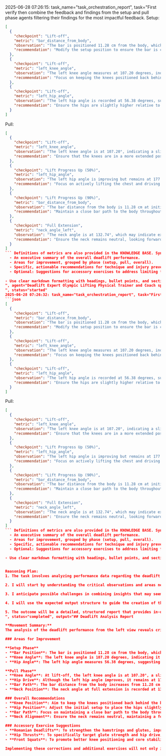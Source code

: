 2025-06-28 07:26:15: task_name="task_orchestration_report", task="First verify then combine the feedback and findings from the setup and pull phase agents filtering their findings for the most impactful feedback. Setup:
```json
[
  {
    "checkpoint": "Lift-off",
    "metric": "bar_distance_from_body",
    "observation": "The bar is positioned 11.28 cm from the body, which is relatively close but could still be improved to reduce strain on the lower back.",
    "recommendation": "Modify the setup position to ensure the bar is closer to the shins at the start. This reduces the moment arm and helps maintain a more optimal lifting posture."
  },
  {
    "checkpoint": "Lift-off",
    "metric": "left_knee_angle",
    "observation": "The left knee angle measures at 107.20 degrees, indicating it is too far forward during the lift-off phase, which may lead to instability.",
    "recommendation": "Focus on keeping the knees positioned back behind the bar at lift-off to maintain tension in the posterior chain and encourage hip engagement."
  },
  {
    "checkpoint": "Lift-off",
    "metric": "left_hip_angle",
    "observation": "The left hip angle is recorded at 56.38 degrees, suggesting it may be in a weak position for an initial pull.",
    "recommendation": "Ensure the hips are slightly higher relative to the knees during setup. This will allow for a stronger and more stable initial pull, engaging the glutes and hamstrings more effectively."
  }
]
```

Pull:
```json
[
  {
    "checkpoint": "Lift-off",
    "metric": "left_knee_angle",
    "observation": "The left knee angle is at 107.20°, indicating a slight flexion that may hinder optimal hip extension.",
    "recommendation": "Ensure that the knees are in a more extended position at lift-off to allow for increased engagement of the posterior chain."
  },
  {
    "checkpoint": "Lift Progress Up (50%)",
    "metric": "left_hip_angle",
    "observation": "The left hip angle is improving but remains at 177.83°, which may signify insufficient hip drive.",
    "recommendation": "Focus on actively lifting the chest and driving through the hips to achieve a more extended hip angle throughout the lift."
  },
  {
    "checkpoint": "Lift Progress Up (90%)",
    "metric": "bar_distance_from_body",
    "observation": "The bar distance from the body is 11.28 cm at initial lift, which increases to 40.50 cm at 50%, indicating the bar is moving away from the optimal path.",
    "recommendation": "Maintain a close bar path to the body throughout the lift to improve leverage and reduce strain on the back."
  },
  {
    "checkpoint": "Full Extension",
    "metric": "neck_angle_left",
    "observation": "The neck angle is at 132.74°, which may indicate excessive forward positioning of the head.",
    "recommendation": "Ensure the neck remains neutral, looking forward, to maintain spinal alignment and promote efficient extension at the lift's conclusion."
  }
]
``` Definitions of metrics are also provided in the KNOWLEDGE BASE. Synthesize their outputs into a single, structured markdown report suitable for rendering in a Streamlit application. The report should include:
  - An executive summary of the overall deadlift performance.
  - Areas for improvement, grouped by phase (setup, pull, overall).
  - Specific, actionable recommendations for technique and injury prevention. 
  - Optional: Suggestions for accessory exercises to address limiting factors.
  
- Use clear markdown formatting with headings, bullet points, and sections for easy readability. - Use clear and interpretable language that is in line with the expectations of physical trainer or lifting coach to understand and communicate to a client. - Do not include a section of the output that is not relevant to the deadlift. - Do not include a section of the output if there are no relevant findings. - If there are no relevant findings for any section, explicitly state "This part of the movement looks good." Do not invent or fabricate findings to fill gaps. - The "Accessory Exercise Suggestions" section is optional. Only include this section if there are specific limiting factors identified and relevant suggestions can be made.
", agent="Deadlift Expert Olympic Lifting Physical Trainer and Coach specializing in efficiently synchronising joint movements; integrating lower, middle, and upper body analysis for deadlift
", status="started"
2025-06-28 07:26:32: task_name="task_orchestration_report", task="First verify then combine the feedback and findings from the setup and pull phase agents filtering their findings for the most impactful feedback. Setup:
```json
[
  {
    "checkpoint": "Lift-off",
    "metric": "bar_distance_from_body",
    "observation": "The bar is positioned 11.28 cm from the body, which is relatively close but could still be improved to reduce strain on the lower back.",
    "recommendation": "Modify the setup position to ensure the bar is closer to the shins at the start. This reduces the moment arm and helps maintain a more optimal lifting posture."
  },
  {
    "checkpoint": "Lift-off",
    "metric": "left_knee_angle",
    "observation": "The left knee angle measures at 107.20 degrees, indicating it is too far forward during the lift-off phase, which may lead to instability.",
    "recommendation": "Focus on keeping the knees positioned back behind the bar at lift-off to maintain tension in the posterior chain and encourage hip engagement."
  },
  {
    "checkpoint": "Lift-off",
    "metric": "left_hip_angle",
    "observation": "The left hip angle is recorded at 56.38 degrees, suggesting it may be in a weak position for an initial pull.",
    "recommendation": "Ensure the hips are slightly higher relative to the knees during setup. This will allow for a stronger and more stable initial pull, engaging the glutes and hamstrings more effectively."
  }
]
```

Pull:
```json
[
  {
    "checkpoint": "Lift-off",
    "metric": "left_knee_angle",
    "observation": "The left knee angle is at 107.20°, indicating a slight flexion that may hinder optimal hip extension.",
    "recommendation": "Ensure that the knees are in a more extended position at lift-off to allow for increased engagement of the posterior chain."
  },
  {
    "checkpoint": "Lift Progress Up (50%)",
    "metric": "left_hip_angle",
    "observation": "The left hip angle is improving but remains at 177.83°, which may signify insufficient hip drive.",
    "recommendation": "Focus on actively lifting the chest and driving through the hips to achieve a more extended hip angle throughout the lift."
  },
  {
    "checkpoint": "Lift Progress Up (90%)",
    "metric": "bar_distance_from_body",
    "observation": "The bar distance from the body is 11.28 cm at initial lift, which increases to 40.50 cm at 50%, indicating the bar is moving away from the optimal path.",
    "recommendation": "Maintain a close bar path to the body throughout the lift to improve leverage and reduce strain on the back."
  },
  {
    "checkpoint": "Full Extension",
    "metric": "neck_angle_left",
    "observation": "The neck angle is at 132.74°, which may indicate excessive forward positioning of the head.",
    "recommendation": "Ensure the neck remains neutral, looking forward, to maintain spinal alignment and promote efficient extension at the lift's conclusion."
  }
]
``` Definitions of metrics are also provided in the KNOWLEDGE BASE. Synthesize their outputs into a single, structured markdown report suitable for rendering in a Streamlit application. The report should include:
  - An executive summary of the overall deadlift performance.
  - Areas for improvement, grouped by phase (setup, pull, overall).
  - Specific, actionable recommendations for technique and injury prevention. 
  - Optional: Suggestions for accessory exercises to address limiting factors.
  
- Use clear markdown formatting with headings, bullet points, and sections for easy readability. - Use clear and interpretable language that is in line with the expectations of physical trainer or lifting coach to understand and communicate to a client. - Do not include a section of the output that is not relevant to the deadlift. - Do not include a section of the output if there are no relevant findings. - If there are no relevant findings for any section, explicitly state "This part of the movement looks good." Do not invent or fabricate findings to fill gaps. - The "Accessory Exercise Suggestions" section is optional. Only include this section if there are specific limiting factors identified and relevant suggestions can be made.


Reasoning Plan:
1. The task involves analyzing performance data regarding the deadlift from both setup and pull phases, with a focus on effective integration of key metrics and recommendations for improvement.

2. I will start by understanding the critical observations and areas needing improvement based on the provided performance data. I will then synthesize the findings from both the setup and pull phases, filtering for the most impactful feedback to ensure clarity for both the coach and the athlete. 

3. I anticipate possible challenges in combining insights that may seem conflicting or redundant. I will utilize my expertise to identify the core issues that resonate across both phases, thereby streamlining the report for optimal communication.

4. I will use the expected output structure to guide the creation of the report. I will compile the findings in Markdown format to ensure readability and effectiveness, focusing on grouping areas for improvement by phases (setup, pull, overall). I will also include specific recommendations and optional accessory exercises based on the identified limitations. The functions tool will be instrumental in generating a concise report that aligns with my expertise and delivers actionable insights. 

5. The outcome will be a detailed, structured report that provides in-depth insights into the deadlift performance, emphasizing corrections and recommendations for improved technique and injury prevention. This aligns with my goal to provide a comprehensive analysis that coaches can readily use for their clients' progress.", agent="Deadlift Expert Olympic Lifting Physical Trainer and Coach specializing in efficiently synchronising joint movements; integrating lower, middle, and upper body analysis for deadlift
", status="completed", output="## Deadlift Analysis Report

**Movement Summary:**  
The analysis of the deadlift performance from the left view reveals critical insights into setup and pull phases. Several adjustments are evident in knee and hip angles during lift-off, which may influence the entire lift's efficiency and risk of injury. 

### Areas for Improvement

**Setup Phase**
- **Bar Position**: The bar is positioned 11.28 cm from the body, which is relatively close but could be improved to reduce strain on the lower back.
- **Knee Angle**: The left knee angle is 107.20 degrees, indicating it is too far forward during the lift-off phase, potentially leading to instability.
- **Hip Angle**: The left hip angle measures 56.38 degrees, suggesting a weak position for an initial pull.

**Pull Phase**
- **Knee Angle**: At lift-off, the left knee angle is at 107.20°, a slight flexion that may hinder optimal hip extension.
- **Hip Drive**: Although the left hip angle improves, it remains at 177.83°, indicating insufficient hip drive.
- **Bar Path**: The bar distance from the body increases from 11.28 cm at lift-off to 40.50 cm at 50%, indicating the bar is moving away from the optimal path.
- **Neck Position**: The neck angle at full extension is recorded at 132.74°, potentially indicating excessive forward positioning of the head.

### Overall Recommendations
- **Knee Position**: Aim to keep the knees positioned back behind the bar during the lift-off and throughout the pull phase to engage the posterior chain effectively.
- **Hip Position**: Adjust the initial setup to place the hips slightly higher than the knees, allowing for stronger engagement of the glutes and hamstrings.
- **Bar Path**: Focus on maintaining a close bar path to the body throughout the lift to enhance leverage and reduce strain on the back.
- **Neck Alignment**: Ensure the neck remains neutral, maintaining a forward gaze to support spinal alignment and promote efficient upward movement.

### Accessory Exercise Suggestions
- **Romanian Deadlifts**: To strengthen the hamstrings and glutes, improving the strength of the posterior chain.
- **Hip Thrusts**: To specifically target glute strength and hip drive, enhancing the power output during the pull phase.
- **Front Squats**: To promote better knee positioning and core stability, translating improvements into the deadlift.

Implementing these corrections and additional exercises will not only improve lift performance but will also reduce the risk of injury over time."
